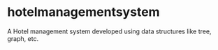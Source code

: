 # hotelmanagementsystem
A Hotel management system developed using data structures like tree, graph, etc.
